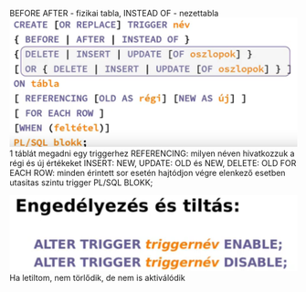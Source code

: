 BEFORE AFTER - fizikai tabla, INSTEAD OF - nezettabla
![img.png](img.png)
1 táblát megadni egy triggerhez
REFERENCING: milyen néven hivatkozzuk a régi és új értékeket
INSERT: NEW, UPDATE: OLD és NEW, DELETE: OLD
FOR EACH ROW: minden érintett sor esetén hajtódjon végre
                elenkező esetben utasitas szintu trigger
PL/SQL BLOKK;

![img_1.png](img_1.png)
Ha letiltom, nem törlődik, de nem is aktiválódik
